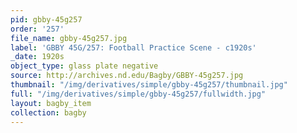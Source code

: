 ```yaml
---
pid: gbby-45g257
order: '257'
file_name: gbby-45g257.jpg
label: 'GBBY 45G/257: Football Practice Scene - c1920s'
_date: 1920s
object_type: glass plate negative
source: http://archives.nd.edu/Bagby/GBBY-45g257.jpg
thumbnail: "/img/derivatives/simple/gbby-45g257/thumbnail.jpg"
full: "/img/derivatives/simple/gbby-45g257/fullwidth.jpg"
layout: bagby_item
collection: bagby
---
```

